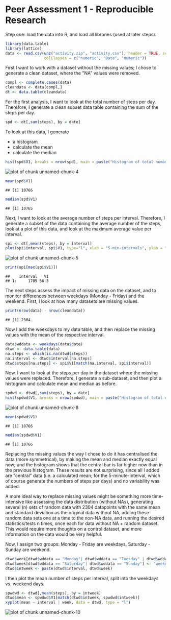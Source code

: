 Peer Assessment 1 - Reproducible Research
========================================================

Step one: load the data into R, and load all libraries (used at later steps).


```r
library(data.table)
library(lattice)
data <- read.csv(unz("activity.zip", "activity.csv"), header = TRUE, sep = ",", 
                 colClasses = c("numeric", "Date", "numeric"))
```

First I want to work with a dataset without the missing values; I chose to generate a clean dataset, where the "NA" values were removed.


```r
compl <- complete.cases(data)
cleandata <- data[compl,]
dt <- data.table(cleandata)
```

For the first analysis, I want to look at the total number of steps per day. Therefore, I generate a clean subset data table containing the sum of the steps per day. 


```r
spd <- dt[,sum(steps), by = date]
```

To look at this data, I generate
- a histogram
- calculate the mean
- calculate the median


```r
hist(spd$V1, breaks = nrow(spd), main = paste("Histogram of total number of steps per day"))
```

![plot of chunk unnamed-chunk-4](figure/unnamed-chunk-4.png) 

```r
mean(spd$V1)
```

```
## [1] 10766
```

```r
median(spd$V1)
```

```
## [1] 10765
```

Next, I want to look at the average number of steps per interval. Therefore, I generate a subset of the data containing the average number of the steps, look at a plot of this data, and look at the maximum average value per interval.


```r
spi <- dt[,mean(steps), by = interval]
plot(spi$interval, spi$V1, type="l", xlab = "5-min-intervals", ylab = "mean steps")
```

![plot of chunk unnamed-chunk-5](figure/unnamed-chunk-5.png) 

```r
print(spi[max(spi$V1)])
```

```
##    interval   V1
## 1:     1705 56.3
```

The next steps assess the impact of missing data on the dataset, and to monitor differences between weekdays (Monday - Friday) and the weekend. First, I look at how many datasets are missing values.


```r
print(nrow(data) - nrow(cleandata))
```

```
## [1] 2304
```

Now I add the weekdays to my data table, and then replace the missing values with the mean of the respective interval.


```r
data$wddata <- weekdays(data$date)
dtwd <- data.table(data)
na.steps <- which(is.na(dtwd$steps))
na.interval <- dtwd$interval[na.steps]
dtwd$steps[na.steps] <- spi$V1[match(na.interval, spi$interval)]
```

Now, I want to look at the steps per day in the dataset where the missing values were replaced. Therefore, I generate a sub-dataset, and then plot a histogram and calculate mean and median as before.


```r
spdwd <- dtwd[,sum(steps), by = date]
hist(spdwd$V1, breaks = nrow(spdwd), main = paste("Histogram of total number of steps per day"))
```

![plot of chunk unnamed-chunk-8](figure/unnamed-chunk-8.png) 

```r
mean(spdwd$V1)
```

```
## [1] 10766
```

```r
median(spdwd$V1)
```

```
## [1] 10766
```

Replacing the missing values the way I chose to do it has centralised the data (more symmetrical), by making the mean and median exactly equal now; and the histogram shows that the central bar is far higher now than in the previous histogram. These results are not surprising, since all I added are "central" data (i.e. a calculated mean; for the 5-minute-interval, which of course generate the numbers of steps per days) and no variability was added.
  
  
A more ideal way to replace missing values might be something more time-intensive like assessing the data distribution (without NAs), generating several (n) sets of random data with 2304 datapoints with the same mean and standard deviation as the original data without NA, adding these random data sets one at a time to the non-NA data, and running the desired statistics/tests n times, once each for data without NA + random dataset. This would require more thoughts on a control dataset, and more information on the data would be very helpful.   
  
  

Now, I assign two groups: Monday - Friday are weekdays, Saturday - Sunday are weekend.


```r
dtwd$week[dtwd$wddata == "Monday"| dtwd$wddata == "Tuesday" | dtwd$wddata == "Wednesday" | dtwd$wddata == "Thursday" | dtwd$wddata == "Friday"] <- "weekday"
dtwd$week[dtwd$wddata == "Saturday"| dtwd$wddata == "Sunday"] <- "weekend"
dtwd$intweek <- paste(dtwd$interval, dtwd$week)
```

I then plot the mean number of steps per interval, split into the weekdays vs. weekend days.


```r
spwdwd <- dtwd[,mean(steps), by = intweek]
dtwd$mean <- spwdwd$V1[match(dtwd$intweek, spwdwd$intweek)]
xyplot(mean ~ interval | week, data = dtwd, type = "l")
```

![plot of chunk unnamed-chunk-10](figure/unnamed-chunk-10.png) 


